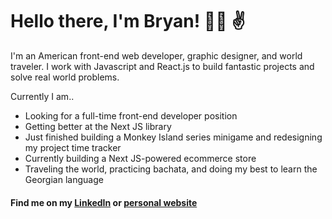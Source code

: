 # Hello there, I'm Bryan! :man_technologist: :v:

I'm an American front-end web developer, graphic designer, and world traveler. I work with Javascript and React.js to build fantastic projects and solve real world problems.

Currently I am..
  - Looking for a full-time front-end developer position
  - Getting better at the Next JS library
  - Just finished building a Monkey Island series minigame and redesigning my project time tracker
  - Currently building a Next JS-powered ecommerce store
  - Traveling the world, practicing bachata, and doing my best to learn the Georgian language

#### Find me on my [LinkedIn](https://www.linkedin.com/in/bfink777/) or [personal website](https://www.bryanfink.dev)
